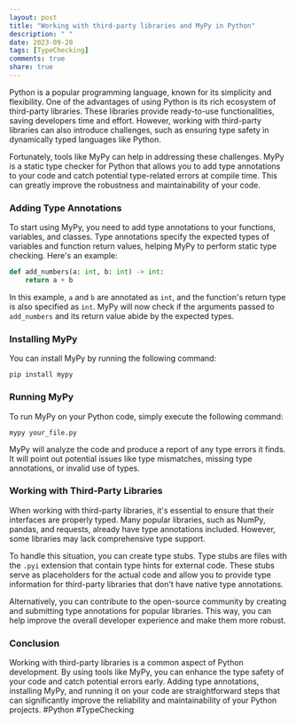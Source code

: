 ```yaml
---
layout: post
title: "Working with third-party libraries and MyPy in Python"
description: " "
date: 2023-09-20
tags: [TypeChecking]
comments: true
share: true
---
```


Python is a popular programming language, known for its simplicity and flexibility. One of the advantages of using Python is its rich ecosystem of third-party libraries. These libraries provide ready-to-use functionalities, saving developers time and effort. However, working with third-party libraries can also introduce challenges, such as ensuring type safety in dynamically typed languages like Python. 

Fortunately, tools like MyPy can help in addressing these challenges. MyPy is a static type checker for Python that allows you to add type annotations to your code and catch potential type-related errors at compile time. This can greatly improve the robustness and maintainability of your code.

### Adding Type Annotations

To start using MyPy, you need to add type annotations to your functions, variables, and classes. Type annotations specify the expected types of variables and function return values, helping MyPy to perform static type checking. Here's an example:

```python
def add_numbers(a: int, b: int) -> int:
    return a + b
```

In this example, `a` and `b` are annotated as `int`, and the function's return type is also specified as `int`. MyPy will now check if the arguments passed to `add_numbers` and its return value abide by the expected types.

### Installing MyPy

You can install MyPy by running the following command:

```shell
pip install mypy
```

### Running MyPy

To run MyPy on your Python code, simply execute the following command:

```shell
mypy your_file.py
```

MyPy will analyze the code and produce a report of any type errors it finds. It will point out potential issues like type mismatches, missing type annotations, or invalid use of types.

### Working with Third-Party Libraries

When working with third-party libraries, it's essential to ensure that their interfaces are properly typed. Many popular libraries, such as NumPy, pandas, and requests, already have type annotations included. However, some libraries may lack comprehensive type support.

To handle this situation, you can create type stubs. Type stubs are files with the `.pyi` extension that contain type hints for external code. These stubs serve as placeholders for the actual code and allow you to provide type information for third-party libraries that don't have native type annotations.

Alternatively, you can contribute to the open-source community by creating and submitting type annotations for popular libraries. This way, you can help improve the overall developer experience and make them more robust.

### Conclusion

Working with third-party libraries is a common aspect of Python development. By using tools like MyPy, you can enhance the type safety of your code and catch potential errors early. Adding type annotations, installing MyPy, and running it on your code are straightforward steps that can significantly improve the reliability and maintainability of your Python projects. #Python #TypeChecking